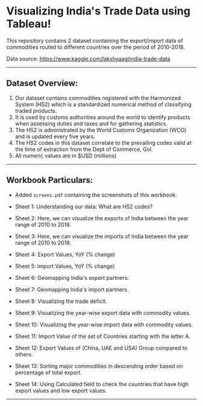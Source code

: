 # Visualizing India's Trade Data using Tableau!

This repository contains 2 dataset containing the export/import data of commodities routed to different countries over the period of 2010-2018.

Data source: https://www.kaggle.com/lakshyaag/india-trade-data

---

## Dataset Overview: 

1. Our dataset contains commodities registered with the Harmonized System (HS2) which is a standardized numerical method of classifying traded products.
2. It is used by customs authorities around the world to identify products when assessing duties and taxes and for gathering statistics.
3. The HS2 is administrated by the World Customs Organization (WCO) and is updated every five years. 
4. The HS2 codes in this dataset correlate to the prevailing codes valid at the time of extraction from the Dept of Commerce, GoI.
5. All numeric values are in $USD (millions)

---

## Workbook Particulars:

- Added `screens.pdf` containing the screenshots of this workbook.


- Sheet 1: Understanding our data: What are HS2 codes?
- Sheet 2: Here, we can visualize the exports of India between the year range of 2010 to 2018.
- Sheet 3: Here, we can visualize the imports of India between the year range of 2010 to 2018.
- Sheet 4: Export Values, YoY (% change)
- Sheet 5: Import Values, YoY (% change)
- Sheet 6: Geomapping India's export partners.
- Sheet 7: Geomapping India's import partners.
- Sheet 8: Visualizing the trade deficit.
- Sheet 9: Visualizing the year-wise export data with commodity values.
- Sheet 10: Visualizing the year-wise import data with commodity values.
- Sheet 11: Import Value of the set of Countries starting with the letter A.
- Sheet 12: Export Values of (China, UAE and USA) Group compared to others.
- Sheet 13: Sorting major commodities in descending order based on percentage of total export.
- Sheet 14: Using Calculated field to check the countries that have high export values and low export values.

  
---





